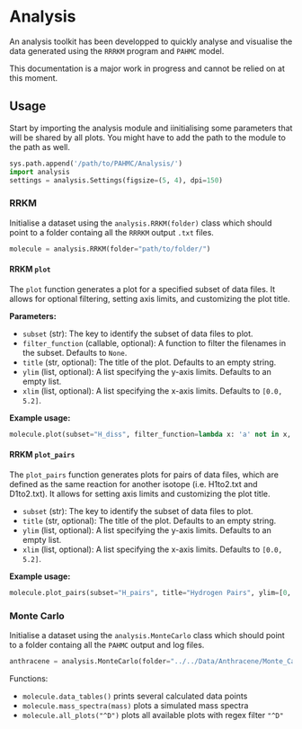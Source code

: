 # Analysis

An analysis toolkit has been developped to quickly analyse and visualise the data generated using the `RRRKM` program and `PAHMC` model.

This documentation is a major work in progress and cannot be relied on at this moment.

## Usage

Start by importing the analysis module and iinitialising some parameters that will be shared by all plots. You might have to add the path to the module to the path as well.

```python
sys.path.append('/path/to/PAHMC/Analysis/')
import analysis
settings = analysis.Settings(figsize=(5, 4), dpi=150)
```

### RRKM

Initialise a dataset using the `analysis.RRKM(folder)` class which should point to a folder containg all the `RRRKM` output `.txt` files.

```python
molecule = analysis.RRKM(folder="path/to/folder/")
```

#### RRKM `plot`

The `plot` function generates a plot for a specified subset of data files. It allows for optional filtering, setting axis limits, and customizing the plot title.

**Parameters:**

- `subset` (str): The key to identify the subset of data files to plot.
- `filter_function` (callable, optional): A function to filter the filenames in the subset. Defaults to `None`.
- `title` (str, optional): The title of the plot. Defaults to an empty string.
- `ylim` (list, optional): A list specifying the y-axis limits. Defaults to an empty list.
- `xlim` (list, optional): A list specifying the x-axis limits. Defaults to `[0.0, 5.2]`.

**Example usage:**

```python
molecule.plot(subset="H_diss", filter_function=lambda x: 'a' not in x, title="Hydrogen Dissociation", ylim=[0, 1e5], xlim=[0.0, 5.2])
```

#### RRKM `plot_pairs`

The `plot_pairs` function generates plots for pairs of data files, which are defined as the same reaction for another isotope (i.e. H1to2.txt and D1to2.txt). It allows for setting axis limits and customizing the plot title.

- `subset` (str): The key to identify the subset of data files to plot.
- `title` (str, optional): The title of the plot. Defaults to an empty string.
- `ylim` (list, optional): A list specifying the y-axis limits. Defaults to an empty list.
- `xlim` (list, optional): A list specifying the x-axis limits. Defaults to `[0.0, 5.2]`.

**Example usage:**

```python
molecule.plot_pairs(subset="H_pairs", title="Hydrogen Pairs", ylim=[0, 1e5], xlim=[0.0, 5.2])
```

### Monte Carlo

Initialise a dataset using the `analysis.MonteCarlo` class which should point to a folder containg all the `PAHMC` output and log files.

```python
anthracene = analysis.MonteCarlo(folder="../../Data/Anthracene/Monte_Carlo/", simulations=["1-Anthracene", "2-Anthracene"], numbering="(5,6,7,8) (9,10) (1,2,3,4)", name="D$^+$Anthracene-H$_{10}$")
```

Functions:

- `molecule.data_tables()` prints several calculated data points
- `molecule.mass_spectra(mass)` plots a simulated mass spectra
- `molecule.all_plots("^D")` plots all available plots with regex filter `"^D"`
